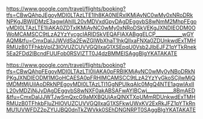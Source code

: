 https://www.google.com/travel/flights/booking?tfs=CBwQAhpJEgoyMDI0LTAzLTE1Ih8KA0NERxIKMjAyNC0wMy0xNRoDRkNPKgJBWjIDMzE3agwIAhIIL20vMDVxdGpyDAgDEggvbS8wNmM2MhpFEgoyMDI0LTAzLTE1IiAKA0ZDTxIKMjAyNC0wMy0xNRoDSkVEKgJXNDIEODM0OWoMCAMSCC9tLzA2YzYycgcIARIDSkVEQAFIAXABggELCP___________wGYAQM&tfu=CmxDalJJWVdSa2EwZGlWbXhaT1hkQlIxaFNXa0ZDUnkwdExTMHRMUzB0TFhkbVpIZ3lOVUZCUVVGQlIxaG1XSEpqU0Vsb2JIbEJFZ1pYTkRnek5Ea2FDd2lBcndFUUFob0RSVlZTT0J4dzBMMEISAggBIgYKATAKATE


https://www.google.com/travel/flights/booking?tfs=CBwQAhpFEgoyMDI0LTAzLTI0IiAKA0pFRBIKMjAyNC0wMy0yNBoDRkNPKgJXNDIEODM1MGoHCAESA0pFRHIMCAMSCC9tLzA2YzYyGkoSCjIwMjQtMDMtMjUiIAoDRkNPEgoyMDI0LTAzLTI1GgNPUlkqAlc0MgQ4NTE1agwIAxIIL20vMDZjNjJyDAgDEggvbS8wNXF0akABSAFwAYIBCwj___________8BmAED&tfu=CmxDalJJWTJwSmQxcG9aMXBQUjAxQlNXTXpUMmRDUnkwdExTMHRMUzB0TFhkbFluZHlOVUZCUVVGQlIxaG1XSFkwUWxKV2ExRkJFZ1pYTkRnMU1UVWFDZ2pZYUJBQ0dnTkZWVkk0SEhDNGNRPT0SAggBIgYKATAKATE
